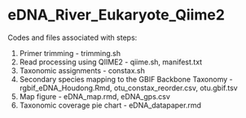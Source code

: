 # eDNA_River_Eukaryote_Qiime2

Codes and files associated with steps:
1. Primer trimming - trimming.sh
2. Read processing using QIIME2 - qiime.sh, manifest.txt
3. Taxonomic assignments - constax.sh
4. Secondary species mapping to the GBIF Backbone Taxonomy - rgbif_eDNA_Houdong.Rmd, otu_constax_reorder.csv, otu.gbif.tsv
5. Map figure - eDNA_map.rmd, eDNA_gps.csv
6. Taxonomic coverage pie chart - eDNA_datapaper.rmd
